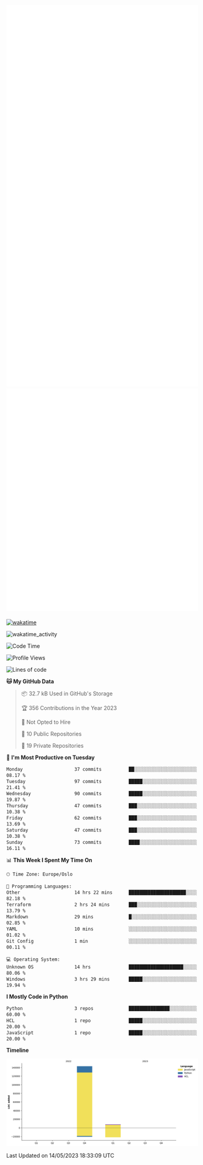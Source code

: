![Metrics](/metrics.svg)![Additional metrics](metrics.additional.svg)
----------------------------------------------------------------------------------------------------------------------------------------------------

[![wakatime](https://wakatime.com/badge/user/139c3dc8-b99d-475a-b6b4-e7663d03add8.svg)](https://wakatime.com/@139c3dc8-b99d-475a-b6b4-e7663d03add8)

![wakatime_activity](https://wakatime.com/share/@merca/d0fb6363-0f77-40ae-9525-9b9347ed2e36.svg)

<!--START_SECTION:waka-->
![Code Time](http://img.shields.io/badge/Code%20Time-6%2C639%20hrs%2044%20mins-blue)

![Profile Views](http://img.shields.io/badge/Profile%20Views-3-blue)

![Lines of code](https://img.shields.io/badge/From%20Hello%20World%20I%27ve%20Written-150.4%20thousand%20lines%20of%20code-blue)

**🐱 My GitHub Data** 

> 📦 32.7 kB Used in GitHub's Storage 
 > 
> 🏆 356 Contributions in the Year 2023
 > 
> 🚫 Not Opted to Hire
 > 
> 📜 10 Public Repositories 
 > 
> 🔑 19 Private Repositories 
 > 
📅 **I'm Most Productive on Tuesday** 

```text
Monday                   37 commits          ██░░░░░░░░░░░░░░░░░░░░░░░   08.17 % 
Tuesday                  97 commits          █████░░░░░░░░░░░░░░░░░░░░   21.41 % 
Wednesday                90 commits          █████░░░░░░░░░░░░░░░░░░░░   19.87 % 
Thursday                 47 commits          ███░░░░░░░░░░░░░░░░░░░░░░   10.38 % 
Friday                   62 commits          ███░░░░░░░░░░░░░░░░░░░░░░   13.69 % 
Saturday                 47 commits          ███░░░░░░░░░░░░░░░░░░░░░░   10.38 % 
Sunday                   73 commits          ████░░░░░░░░░░░░░░░░░░░░░   16.11 % 
```


📊 **This Week I Spent My Time On** 

```text
🕑︎ Time Zone: Europe/Oslo

💬 Programming Languages: 
Other                    14 hrs 22 mins      █████████████████████░░░░   82.18 % 
Terraform                2 hrs 24 mins       ███░░░░░░░░░░░░░░░░░░░░░░   13.79 % 
Markdown                 29 mins             █░░░░░░░░░░░░░░░░░░░░░░░░   02.85 % 
YAML                     10 mins             ░░░░░░░░░░░░░░░░░░░░░░░░░   01.02 % 
Git Config               1 min               ░░░░░░░░░░░░░░░░░░░░░░░░░   00.11 % 

💻 Operating System: 
Unknown OS               14 hrs              ████████████████████░░░░░   80.06 % 
Windows                  3 hrs 29 mins       █████░░░░░░░░░░░░░░░░░░░░   19.94 % 
```

**I Mostly Code in Python** 

```text
Python                   3 repos             ███████████████░░░░░░░░░░   60.00 % 
HCL                      1 repo              █████░░░░░░░░░░░░░░░░░░░░   20.00 % 
JavaScript               1 repo              █████░░░░░░░░░░░░░░░░░░░░   20.00 % 
```



**Timeline**

![Lines of Code chart](https://raw.githubusercontent.com/merca/merca/current/assets/bar_graph.png)


 Last Updated on 14/05/2023 18:33:09 UTC
<!--END_SECTION:waka-->
